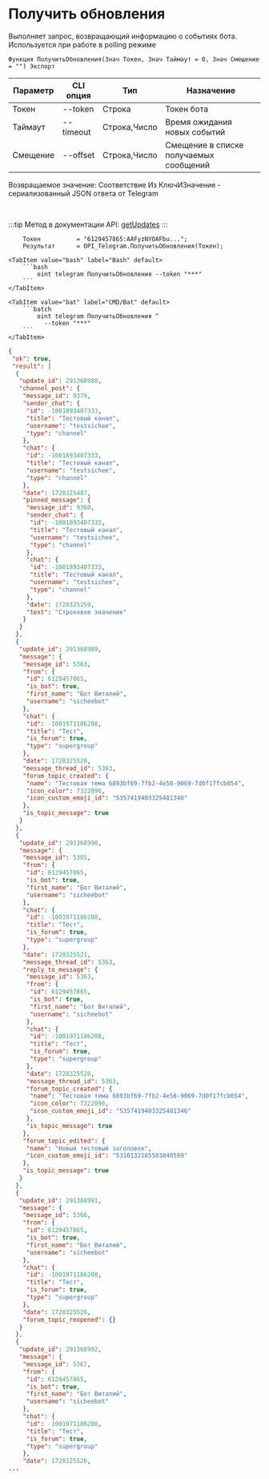 ﻿---
sidebar_position: 2
---

# Получить обновления
 Выполняет запрос, возвращающий информацию о событиях бота. Используется при работе в polling режиме



`Функция ПолучитьОбновления(Знач Токен, Знач Таймаут = 0, Знач Смещение = "") Экспорт`

  | Параметр | CLI опция | Тип | Назначение |
  |-|-|-|-|
  | Токен | --token | Строка | Токен бота |
  | Таймаут | --timeout | Строка,Число | Время ожидания новых событий |
  | Смещение | --offset | Строка,Число | Смещение в списке получаемых сообщений |

  
  Возвращаемое значение:   Соответствие Из КлючИЗначение - сериализованный JSON ответа от Telegram

<br/>

:::tip
Метод в документации API: [getUpdates](https://core.telegram.org/bots/api#getupdates)
:::
<br/>


```bsl title="Пример кода"
    Токен          = "6129457865:AAFyzNYOAFbu...";
    Результат      = OPI_Telegram.ПолучитьОбновления(Токен);
```
    

 <Tabs>
  
    <TabItem value="bash" label="Bash" default>
        ```bash
            oint telegram ПолучитьОбновления --token "***"
        ```
    </TabItem>
  
    <TabItem value="bat" label="CMD/Bat" default>
        ```batch
            oint telegram ПолучитьОбновления ^
              --token "***"
        ```
    </TabItem>
</Tabs>


```json title="Результат"
{
 "ok": true,
 "result": [
  {
   "update_id": 291368988,
   "channel_post": {
    "message_id": 9379,
    "sender_chat": {
     "id": -1001893407333,
     "title": "Тестовый канал",
     "username": "testsichee",
     "type": "channel"
    },
    "chat": {
     "id": -1001893407333,
     "title": "Тестовый канал",
     "username": "testsichee",
     "type": "channel"
    },
    "date": 1728325487,
    "pinned_message": {
     "message_id": 9360,
     "sender_chat": {
      "id": -1001893407333,
      "title": "Тестовый канал",
      "username": "testsichee",
      "type": "channel"
     },
     "chat": {
      "id": -1001893407333,
      "title": "Тестовый канал",
      "username": "testsichee",
      "type": "channel"
     },
     "date": 1728325259,
     "text": "Строковое значение"
    }
   }
  },
  {
   "update_id": 291368989,
   "message": {
    "message_id": 5363,
    "from": {
     "id": 6129457865,
     "is_bot": true,
     "first_name": "Бот Виталий",
     "username": "sicheebot"
    },
    "chat": {
     "id": -1001971186208,
     "title": "Тест",
     "is_forum": true,
     "type": "supergroup"
    },
    "date": 1728325520,
    "message_thread_id": 5363,
    "forum_topic_created": {
     "name": "Тестовая тема 6893bf69-7fb2-4e58-9069-7d0f17fcb054",
     "icon_color": 7322096,
     "icon_custom_emoji_id": "5357419403325481346"
    },
    "is_topic_message": true
   }
  },
  {
   "update_id": 291368990,
   "message": {
    "message_id": 5365,
    "from": {
     "id": 6129457865,
     "is_bot": true,
     "first_name": "Бот Виталий",
     "username": "sicheebot"
    },
    "chat": {
     "id": -1001971186208,
     "title": "Тест",
     "is_forum": true,
     "type": "supergroup"
    },
    "date": 1728325521,
    "message_thread_id": 5363,
    "reply_to_message": {
     "message_id": 5363,
     "from": {
      "id": 6129457865,
      "is_bot": true,
      "first_name": "Бот Виталий",
      "username": "sicheebot"
     },
     "chat": {
      "id": -1001971186208,
      "title": "Тест",
      "is_forum": true,
      "type": "supergroup"
     },
     "date": 1728325520,
     "message_thread_id": 5363,
     "forum_topic_created": {
      "name": "Тестовая тема 6893bf69-7fb2-4e58-9069-7d0f17fcb054",
      "icon_color": 7322096,
      "icon_custom_emoji_id": "5357419403325481346"
     },
     "is_topic_message": true
    },
    "forum_topic_edited": {
     "name": "Новый тестовый заголовок",
     "icon_custom_emoji_id": "5310132165583840589"
    },
    "is_topic_message": true
   }
  },
  {
   "update_id": 291368991,
   "message": {
    "message_id": 5366,
    "from": {
     "id": 6129457865,
     "is_bot": true,
     "first_name": "Бот Виталий",
     "username": "sicheebot"
    },
    "chat": {
     "id": -1001971186208,
     "title": "Тест",
     "is_forum": true,
     "type": "supergroup"
    },
    "date": 1728325526,
    "forum_topic_reopened": {}
   }
  },
  {
   "update_id": 291368992,
   "message": {
    "message_id": 5367,
    "from": {
     "id": 6129457865,
     "is_bot": true,
     "first_name": "Бот Виталий",
     "username": "sicheebot"
    },
    "chat": {
     "id": -1001971186208,
     "title": "Тест",
     "is_forum": true,
     "type": "supergroup"
    },
    "date": 1728325526,
...
```
